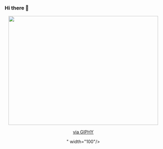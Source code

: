### Hi there 👋
<div id="header" align="center">
  <img src="<iframe src="https://giphy.com/embed/wXTlDKOY0dFSfWU5cS" width="480" height="351" frameBorder="0" class="giphy-embed" allowFullScreen></iframe><p><a href="https://giphy.com/stickers/JUSTROCKET-justrocket-justrocketteam-justrocketcommunity-wXTlDKOY0dFSfWU5cS">via GIPHY</a></p>" width="100"/>
</div>
<!--
**Reddi-Manikanta-Surya-Prasad/Reddi-Manikanta-Surya-Prasad** is a ✨ _special_ ✨ repository because its `README.md` (this file) appears on your GitHub profile.

Here are some ideas to get you started:

- 🔭 I’m currently working on ...
- 🌱 I’m currently learning ...
- 👯 I’m looking to collaborate on ...
- 🤔 I’m looking for help with ...
- 💬 Ask me about ...
- 📫 How to reach me: ...
- 😄 Pronouns: ...
- ⚡ Fun fact: ...
-->
